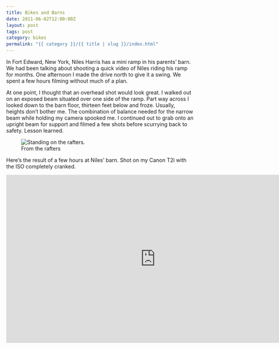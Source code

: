 ```yaml
---
title: Bikes and Barns
date: 2011-06-02T12:00:00Z
layout: post
tags: post
category: bikes
permalink: "{{ category }}/{{ title | slug }}/index.html"
---
```


In Fort Edward, New York, Niles Harris has a mini ramp in his parents’ barn. We had been talking about shooting a quick video of Niles riding his ramp for months. One afternoon I made the drive north to give it a swing. We spent a few hours filming without much of a plan.

At one point, I thought that an overhead shot would look great. I walked out on an exposed beam situated over one side of the ramp. Part way across I looked down to the barn floor, thirteen feet below and froze. Usually, heights don’t bother me. The combination of balance needed for the narrow beam while holding my camera spooked me. I continued out to grab onto an upright beam for support and filmed a few shots before scurrying back to safety. Lesson learned.

<figure>
  <img src="/img/barn-240.jpg" sizes="100vw" width="159" height="240" loading="lazy" srcset="/img/barn-800.jpg 640w, /img/barn-1024.jpg 800w" alt="Standing on the rafters.">
  <figcaption>From the rafters</figcaption>
</figure>

Here&rsquo;s the result of a few hours at Niles&rsquo; barn. Shot on my Canon T2i with the ISO completely cranked.

<div class="video">
  <iframe src="https://player.vimeo.com/video/24857706?dnt=true&amp;title=0&amp;byline=0&amp;portrait=0&amp;color=ffffff" title="Niles Harris - Barn Session Video" width="800" height="450" frameborder="0" allowfullscreen></iframe>
</div>
